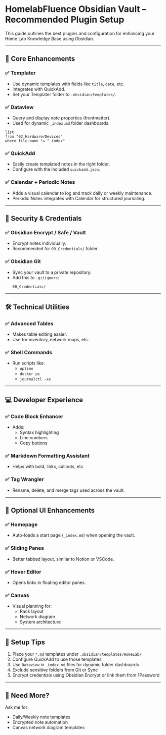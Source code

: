 # HomelabFluence Obsidian Vault – Recommended Plugin Setup

This guide outlines the best plugins and configuration for enhancing your Home Lab Knowledge Base using Obsidian.

---

## 🧠 Core Enhancements

### ✅ Templater
- Use dynamic templates with fields like `title`, `date`, etc.
- Integrates with QuickAdd.
- Set your Templater folder to `.obsidian/templates/`.

### ✅ Dataview
- Query and display note properties (frontmatter).
- Used for dynamic `_index.md` folder dashboards.

```dataview
list
from "02_Hardware/Devices"
where file.name != "_index"
```

### ✅ QuickAdd
- Easily create templated notes in the right folder.
- Configure with the included `quickadd.json`.

### ✅ Calendar + Periodic Notes
- Adds a visual calendar to log and track daily or weekly maintenance.
- Periodic Notes integrates with Calendar for structured journaling.

---

## 🔐 Security & Credentials

### ✅ Obsidian Encrypt / Safe / Vault
- Encrypt notes individually.
- Recommended for `00_Credentials/` folder.

### ✅ Obsidian Git
- Sync your vault to a private repository.
- Add this to `.gitignore`:
  ```
  00_Credentials/
  ```

---

## 🛠️ Technical Utilities

### ✅ Advanced Tables
- Makes table editing easier.
- Use for inventory, network maps, etc.

### ✅ Shell Commands
- Run scripts like:
  - `uptime`
  - `docker ps`
  - `journalctl -xe`

---

## 💻 Developer Experience

### ✅ Code Block Enhancer
- Adds:
  - Syntax highlighting
  - Line numbers
  - Copy buttons

### ✅ Markdown Formatting Assistant
- Helps with bold, links, callouts, etc.

### ✅ Tag Wrangler
- Rename, delete, and merge tags used across the vault.

---

## 🧩 Optional UI Enhancements

### ✅ Homepage
- Auto-loads a start page (`_index.md`) when opening the vault.

### ✅ Sliding Panes
- Better tabbed layout, similar to Notion or VSCode.

### ✅ Hover Editor
- Opens links in floating editor panes.

### ✅ Canvas
- Visual planning for:
  - Rack layout
  - Network diagram
  - System architecture

---

## 🔧 Setup Tips

1. Place your `*.md` templates under `.obsidian/templates/HomeLab/`
2. Configure QuickAdd to use those templates
3. Use `Dataview` in `_index.md` files for dynamic folder dashboards
4. Exclude sensitive folders from Git or Sync
5. Encrypt credentials using Obsidian Encrypt or link them from 1Password

---

## 💬 Need More?

Ask me for:
- Daily/Weekly note templates
- Encrypted note automation
- Canvas network diagram templates
